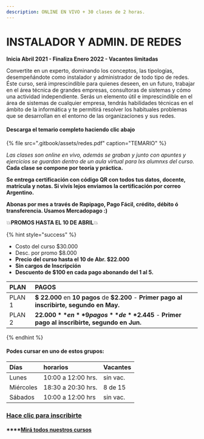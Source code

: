 ```yaml
---
description: ONLINE EN VIVO + 30 clases de 2 horas.
---
```


# INSTALADOR Y ADMIN. DE REDES

**Inicia Abril 2021 - Finaliza Enero 2022 - Vacantes limitadas**

Convertite en un experto, dominando los conceptos, las tipologías, desempeñándote como instalador y administrador de todo tipo de redes. Éste curso, será imprescindible para quienes deseen, en un futuro, trabajar en el área técnica de grandes empresas, consultoras de sistemas y cómo una actividad independiente. Serás un elemento útil e imprescindible en el área de sistemas de cualquier empresa, tendrás habilidades técnicas en el ámbito de la informática y te permitirá resolver los habituales problemas que se desarrollan en el entorno de las organizaciones y sus redes.

#### Descarga el temario completo haciendo clic abajo

{% file src=".gitbook/assets/redes.pdf" caption="TEMARIO" %}

_Las clases son online en vivo, además se graban y  junto con apuntes y ejercicios se guardan dentro de un aula virtual para lxs alumnxs del curso._ **Cada clase se compone por teoría y práctica.** 

**Se entrega certificación con código QR con todos tus datos, docente, matrícula y notas. Si vivís lejos enviamos la certificación por correo Argentino.** 

**Abonas por mes a través de Rapipago, Pago Fácil, crédito, débito ó transferencia. Usamos Mercadopago :\)** 

💥**PROMOS HASTA EL 10 DE ABRIL**💥 

{% hint style="success" %}
* Costo del curso $30.000
* Desc. por promo $8.000
* **Precio del curso hasta el 10 de Abr. $22.000**
* **Sin cargos de Inscripción**
* **Descuento de $100 en cada pago abonando del 1 al 5.** 

| PLAN | PAGOS |
| :--- | :--- |
| PLAN 1 | **$ 22.000** en **10 pagos** de **$2.200** - **Primer pago al inscribirte, segundo en May.** |
| PLAN 2 | **$22.000** en **9 pagos** de **$2.445** - **Primer pago al inscribirte, segundo en Jun.** |
{% endhint %}

#### Podes cursar en uno de estos grupos:

| Días | horarios | Vacantes |
| :--- | :--- | :--- |
| Lunes  | 10:00 a 12:00 hrs. | sin vac. |
| Miércoles | 18:30 a 20:30 hrs. | 8 de 15 |
| Sábados | 10:00 a 12:00 hrs | sin vac. |

### [Hace clic para inscribirte](http://wa.me/5491164622877?text=Me%20interesa%20el%20curso%20de%20Inst.%20Adm.%20de%20Redes)

#### \*\*\*\*[Mirá todos nuestros cursos](./)

